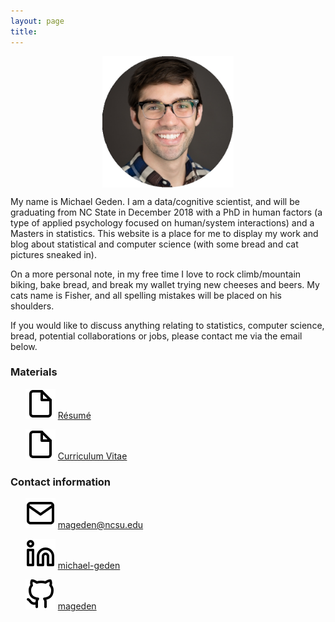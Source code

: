```yaml
---
layout: page
title:
---
```


<div style="margin-top:0px">
    <img src="/portrait.jpg" align="middle" alt="Portrait" style="width:15em; height:15em; margin-bottom:1em; display:block; margin:0 auto;">
</div>

My name is Michael Geden. I am a data/cognitive scientist, and will be graduating from NC State in December 2018 with a PhD in human factors (a type of applied psychology focused on human/system interactions) and a Masters in statistics. This website is a place for me to display my work and blog about statistical and computer science (with some bread and cat pictures sneaked in).

On a more personal note, in my free time I love to rock climb/mountain biking, bake bread, and break my wallet trying new cheeses and beers. My cats name is Fisher, and all spelling mistakes will be placed on his shoulders.

If you would like to discuss anything relating to statistics, computer science, bread, potential collaborations or jobs, please contact me via the email below.

### Materials

<ul><img src="file.svg"> <a href= "/resume.pdf">Résumé</a></ul>
<ul><img src="file.svg"> <a href = "/cv.pdf">Curriculum Vitae</a></ul>

### Contact information

<ul><img src="mail.svg"> <a href="mailto:mageden@ncsu.edu">mageden@ncsu.edu</a></ul>
<ul><img src="linkedin.svg"> <a href="https://www.linkedin.com/in/michael-geden/">michael-geden</a></ul>
<ul><img src="github.svg"> <a href="https://github.com/mageden">mageden</a></ul>
